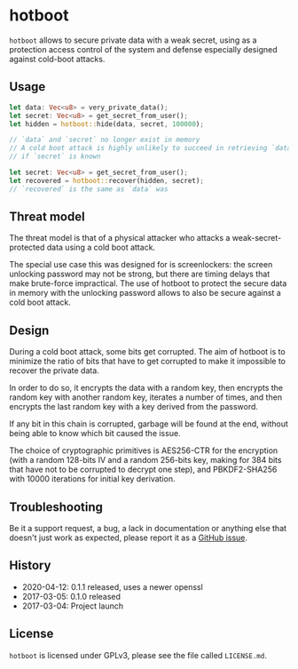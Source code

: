 hotboot
=======

`hotboot` allows to secure private data with a weak secret, using as a
protection access control of the system and defense especially designed against
cold-boot attacks.


Usage
-----

```rust
let data: Vec<u8> = very_private_data();
let secret: Vec<u8> = get_secret_from_user();
let hidden = hotboot::hide(data, secret, 100000);

// `data` and `secret` no longer exist in memory
// A cold boot attack is highly unlikely to succeed in retrieving `data`, even
// if `secret` is known

let secret: Vec<u8> = get_secret_from_user();
let recovered = hotboot::recover(hidden, secret);
// `recovered` is the same as `data` was
```

Threat model
------------

The threat model is that of a physical attacker who attacks a
weak-secret-protected data using a cold boot attack.

The special use case this was designed for is screenlockers: the screen
unlocking password may not be strong, but there are timing delays that make
brute-force impractical. The use of hotboot to protect the secure data in memory
with the unlocking password allows to also be secure against a cold boot attack.


Design
------

During a cold boot attack, some bits get corrupted. The aim of hotboot is to
minimize the ratio of bits that have to get corrupted to make it impossible to
recover the private data.

In order to do so, it encrypts the data with a random key, then encrypts the
random key with another random key, iterates a number of times, and then
encrypts the last random key with a key derived from the password.

If any bit in this chain is corrupted, garbage will be found at the end, without
being able to know which bit caused the issue.

The choice of cryptographic primitives is AES256-CTR for the encryption (with a
random 128-bits IV and a random 256-bits key, making for 384 bits that have not
to be corrupted to decrypt one step), and PBKDF2-SHA256 with 10000 iterations
for initial key derivation.


Troubleshooting
---------------

Be it a support request, a bug, a lack in documentation or anything else that
doesn't just work as expected, please report it as a [GitHub
issue](https://github.com/Ekleog/hotboot/issues/new).


History
-------

 * 2020-04-12: 0.1.1 released, uses a newer openssl
 * 2017-03-05: 0.1.0 released
 * 2017-03-04: Project launch


License
-------

`hotboot` is licensed under GPLv3, please see the file called `LICENSE.md`.
